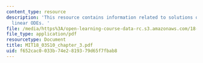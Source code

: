 ```yaml
---
content_type: resource
description: 'This resource contains information related to solutions of first order
  linear ODEs. '
file: /media/https%3A/open-learning-course-data-rc.s3.amazonaws.com/18-03-differential-equations-spring-2010/f652cac0033b74e2819379d65f7fbab8_MIT18_03S10_chapter_3.pdf
file_type: application/pdf
resourcetype: Document
title: MIT18_03S10_chapter_3.pdf
uid: f652cac0-033b-74e2-8193-79d65f7fbab8
---
```

